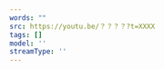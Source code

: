 ```yaml
---
words: ""
src: https://youtu.be/？？？？?t=XXXX
tags: []
model: ''
streamType: ''
---
```


<!--
ファイル名は、動画ID-タイムスタンプ.md で保存

words: string 格言の全文
src: string 動画のURL。tパラメータには開始秒数を設定
tags: string[] 任意でタグを設定
model: string モデルを設定（メタ情報）
streamType: string 配信種別を記述（メタ情報）

# model

1: 会長の通常衣装
2: 2.0の通常衣装
3: 3Dの通常衣装
アイドル：3Dアイドル
正月: 正月衣装
ジャージA: パーカージャージ（ファスナー閉め）
ジャージB: パーカージャージ（ファスナー開け）
着ぐるみ：着ぐるみパジャマ

# streamType

ゲーム配信ならゲームタイトル、歌枠、BarCOCOなど、配信種別を記載
-->
